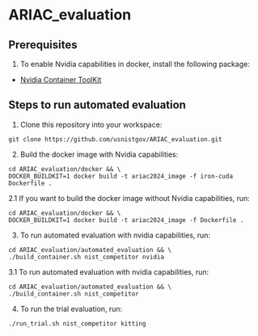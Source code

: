 # ARIAC_evaluation

## Prerequisites

1. To enable Nvidia capabilities in docker, install the following package:
- [Nvidia Container ToolKit](https://docs.nvidia.com/datacenter/cloud-native/container-toolkit/latest/install-guide.html)


## Steps to run automated evaluation

1. Clone this repository into your workspace:
```
git clone https://github.com/usnistgov/ARIAC_evaluation.git
```

2. Build the docker image with Nvidia capabilities:
```
cd ARIAC_evaluation/docker && \
DOCKER_BUILDKIT=1 docker build -t ariac2024_image -f iron-cuda Dockerfile .
```
2.1 If you want to build the docker image without Nvidia capabilities, run:
```
cd ARIAC_evaluation/docker && \
DOCKER_BUILDKIT=1 docker build -t ariac2024_image -f Dockerfile .
```

3. To run automated evaluation with nvidia capabilities, run:
```
cd ARIAC_evaluation/automated_evaluation && \
./build_container.sh nist_competitor nvidia
```

3.1 To run automated evaluation with nvidia capabilities, run:

```
cd ARIAC_evaluation/automated_evaluation && \
./build_container.sh nist_competitor
```

4. To run the trial evaluation, run:
```
./run_trial.sh nist_competitor kitting
```
